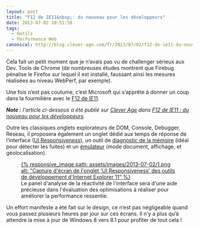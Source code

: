 ```yaml
---
layout: post
title: "F12 de IE11&nbsp;: du nouveau pour les développeurs"
date: 2013-07-02 10:51:58
tags:
  - Outils
  - Performance Web
canonical: http://blog.clever-age.com/fr/2013/07/02/f12-de-ie11-du-nouveau-pour-les-developpeurs/
---
```


Cela fait un petit moment que je n’avais pas vu de challenger sérieux aux Dev. Tools de Chrome (de nombreuses études montrent que Firebug pénalise le Firefox sur lequel il est installé, faussant ainsi les mesures réalisées au niveau WebPerf, par exemple).

Une fois n’est pas coutume, c’est Microsoft qui s’apprête à donner un coup dans la fourmilière avec le [F12 de IE11](http://msdn.microsoft.com/en-us/library/ie/bg182632(v=vs.85).aspx).

<!-- more -->

<em class="canonical">**Note&nbsp;:** l'article ci-dessous a été publié sur [Clever Age](http://www.clever-age.com/fr/) dans [F12 de IE11&nbsp;: du nouveau pour les développeurs](http://blog.clever-age.com/fr/2013/07/02/f12-de-ie11-du-nouveau-pour-les-developpeurs/).</em>

Outre les classiques onglets explorateurs de DOM, Console, Debugger, Réseau, il proposera également un onglet dédié aux temps de réponse de l’interface ([UI Responsiveness](http://msdn.microsoft.com/en-us/library/ie/dn255009(v=vs.85).aspx)), un outil de [diagnostic de la mémoire](http://msdn.microsoft.com/en-us/library/ie/dn255003(v=vs.85).aspx) (idéal pour détecter les fuites) et un [émulateur](http://msdn.microsoft.com/en-us/library/ie/dn255001(v=vs.85).aspx) (mode document, affichage, et géolocalisation).

<figure>
  <a data-featherlight="image" href="/assets/images/2013-07-02/1.png" title="Voir en plus grand">
    {% responsive_image path: assets/images/2013-07-02/1.png alt: "Capture d'écran de l'onglet 'UI Responsiveness' des outils de développement d'Internet Explorer 11" %}
  </a>
  <figcaption>Le panel d'analyse de la réactivité de l'interface sera d'une aide précieuse dans l'évaluation des optimisations à réaliser pour améliorer la performance ressentie.</figcaption>
</figure>

Un effort manifeste a été fait sur le design, ce n’est pas négligeable quand vous passez plusieurs heures par jour sur ces écrans. Il n’y a plus qu’à attendre la mise à jour de Windows 8 vers 8.1 pour profiter de tout cela !
